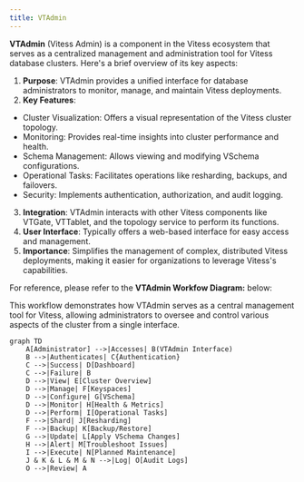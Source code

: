 ```yaml
---
title: VTAdmin
---
```

**VTAdmin** (Vitess Admin) is a component in the Vitess ecosystem that serves as a centralized management and administration tool for Vitess database clusters. Here's a brief overview of its key aspects:
1. **Purpose**: VTAdmin provides a unified interface for database administrators to monitor, manage, and maintain Vitess deployments.
2. **Key Features**:

* Cluster Visualization: Offers a visual representation of the Vitess cluster topology.
* Monitoring: Provides real-time insights into cluster performance and health.
* Schema Management: Allows viewing and modifying VSchema configurations.
* Operational Tasks: Facilitates operations like resharding, backups, and failovers.
* Security: Implements authentication, authorization, and audit logging.


3. **Integration**: VTAdmin interacts with other Vitess components like VTGate, VTTablet, and the topology service to perform its functions.
4. **User Interface**: Typically offers a web-based interface for easy access and management.
5. **Importance**: Simplifies the management of complex, distributed Vitess deployments, making it easier for    organizations to leverage Vitess's capabilities.

For reference, please refer to the **VTAdmin Workfow Diagram:** below:

This workflow demonstrates how VTAdmin serves as a central management tool for Vitess, allowing administrators to oversee and control various aspects of the cluster from a single interface.
```mermaid
graph TD
    A[Administrator] -->|Accesses| B(VTAdmin Interface)
    B -->|Authenticates| C{Authentication}
    C -->|Success| D[Dashboard]
    C -->|Failure| B
    D -->|View| E[Cluster Overview]
    D -->|Manage| F[Keyspaces]
    D -->|Configure| G[VSchema]
    D -->|Monitor| H[Health & Metrics]
    D -->|Perform| I[Operational Tasks]
    F -->|Shard| J[Resharding]
    F -->|Backup| K[Backup/Restore]
    G -->|Update| L[Apply VSchema Changes]
    H -->|Alert| M[Troubleshoot Issues]
    I -->|Execute| N[Planned Maintenance]
    J & K & L & M & N -->|Log| O[Audit Logs]
    O -->|Review| A
```